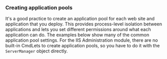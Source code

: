 ### Creating application pools

It's a good practice to create an application pool for each web site and application that you deploy. This provides process-level isolation between applications and lets you set different permissions around what each application can do. The examples below show many of the common application pool settings. For the IIS Administration module, there are no built-in CmdLets to create application pools, so you have to do it with the `ServerManager` object directly.
